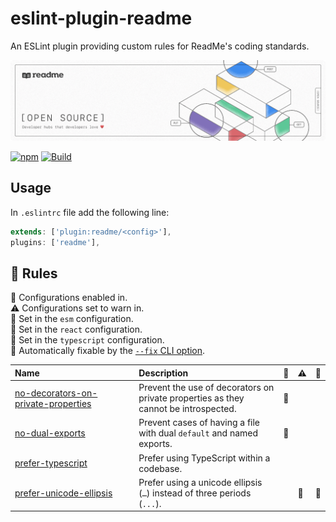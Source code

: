 # eslint-plugin-readme

An ESLint plugin providing custom rules for ReadMe's coding standards.

[![](https://raw.githubusercontent.com/readmeio/.github/main/oss-header.png)](https://readme.io)

[![npm](https://img.shields.io/npm/v/eslint-plugin-readme)](https://npm.im/eslint-plugin-readme) [![Build](https://github.com/readmeio/standards/workflows/CI/badge.svg)](https://github.com/readmeio/standards)

## Usage

In `.eslintrc` file add the following line:

```js
extends: ['plugin:readme/<config>'],
plugins: ['readme'],
```

## 📖 Rules

<!-- begin auto-generated rules list -->

💼 Configurations enabled in.\
⚠️ Configurations set to warn in.\
📁 Set in the `esm` configuration.\
🏡 Set in the `react` configuration.\
🧠 Set in the `typescript` configuration.\
🔧 Automatically fixable by the [`--fix` CLI option](https://eslint.org/docs/user-guide/command-line-interface#--fix).

| Name                                                                                                                                                            | Description                                                                         | 💼  | ⚠️  | 🔧  |
| :-------------------------------------------------------------------------------------------------------------------------------------------------------------- | :---------------------------------------------------------------------------------- | :-- | :-- | :-- |
| [no-decorators-on-private-properties](https://github.com/readmeio/standards/tree/main/packages/eslint-plugin/docs/rules/no-decorators-on-private-properties.md) | Prevent the use of decorators on private properties as they cannot be introspected. | 🧠  |     |     |
| [no-dual-exports](https://github.com/readmeio/standards/tree/main/packages/eslint-plugin/docs/rules/no-dual-exports.md)                                         | Prevent cases of having a file with dual `default` and named exports.               | 📁  |     |     |
| [prefer-typescript](https://github.com/readmeio/standards/tree/main/packages/eslint-plugin/docs/rules/prefer-typescript.md)                                     | Prefer using TypeScript within a codebase.                                          |     |     |     |
| [prefer-unicode-ellipsis](https://github.com/readmeio/standards/tree/main/packages/eslint-plugin/docs/rules/prefer-unicode-ellipsis.md)                         | Prefer using a unicode ellipsis (`…`) instead of three periods (`...`).             |     | 🏡  | 🔧  |

<!-- end auto-generated rules list -->
